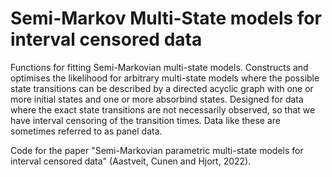 # Semi-Markov Multi-State models for interval censored data
Functions for fitting Semi-Markovian multi-state models. Constructs and optimises the likelihood for arbitrary multi-state models where the possible state transitions can be described by a directed acyclic graph with one or more initial states and one or more absorbind states. Designed for data where the exact state transitions are not necessarily observed, so that we have interval censoring of the transition times. Data like these are sometimes referred to as panel data.

Code for the paper "Semi-Markovian parametric multi-state models for interval censored data" (Aastveit, Cunen and Hjort, 2022).
